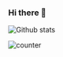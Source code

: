 ### Hi there 👋

![Github stats](https://github-readme-stats.vercel.app/api?username=geetansh)

![counter](https://enedy36ycnbz11v.m.pipedream.net)

<!--
**geetansh/geetansh** is a ✨ _special_ ✨ repository because its `README.md` (this file) appears on your GitHub profile.

Here are some ideas to get you started:

- 🔭 I’m currently working on ...
- 🌱 I’m currently learning ...
- 👯 I’m looking to collaborate on ...
- 🤔 I’m looking for help with ...
- 💬 Ask me about ...
- 📫 How to reach me: ...
- 😄 Pronouns: ...
- ⚡ Fun fact: ...
-->

